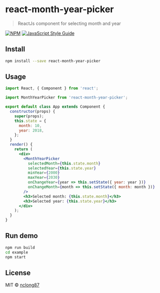 # react-month-year-picker

> ReactJs component for selecting month and year

[![NPM](https://img.shields.io/npm/v/react-month-year-picker.svg)](https://www.npmjs.com/package/react-month-year-picker) [![JavaScript Style Guide](https://img.shields.io/badge/code_style-standard-brightgreen.svg)](https://standardjs.com)

## Install

```bash
npm install --save react-month-year-picker
```

## Usage

```jsx
import React, { Component } from 'react';

import MonthYearPicker from 'react-month-year-picker';

export default class App extends Component {
  constructor(props) {
    super(props);
    this.state = {
      month: 10,
      year: 2018,
    };
  }
  render() {
    return (
      <div>
        <MonthYearPicker
          selectedMonth={this.state.month}
          selectedYear={this.state.year}
          minYear={2000}
          maxYear={2030}
          onChangeYear={year => this.setState({ year: year })}
          onChangeMonth={month => this.setState({ month: month })}
        />
        <h3>Selected month: {this.state.month}</h3>
        <h3>Selected year: {this.state.year}</h3>
      </div>
    );
  }
}
```

## Run demo

```bash
npm run build
cd example
npm start
```

## License

MIT © [nclong87](https://github.com/nclong87)

